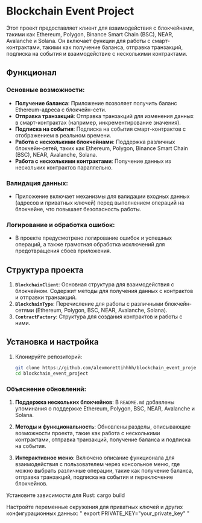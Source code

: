 # Blockchain Event Project

Этот проект предоставляет клиент для взаимодействия с блокчейнами, такими как Ethereum, Polygon, Binance Smart Chain (BSC), NEAR, Avalanche и Solana. Он включает функции для работы с смарт-контрактами, такими как получение баланса, отправка транзакций, подписка на события и взаимодействие с несколькими контрактами.

## Функционал

### Основные возможности:
- **Получение баланса**: Приложение позволяет получить баланс Ethereum-адреса с блокчейн-сети.
- **Отправка транзакций**: Отправка транзакций для изменения данных в смарт-контрактах (например, инкрементирование значения).
- **Подписка на события**: Подписка на события смарт-контрактов с отображением в реальном времени.
- **Работа с несколькими блокчейнами**: Поддержка различных блокчейн-сетей, таких как Ethereum, Polygon, Binance Smart Chain (BSC), NEAR, Avalanche, Solana.
- **Работа с несколькими контрактами**: Получение данных из нескольких контрактов параллельно.
  
### Валидация данных:
- Приложение включает механизмы для валидации входных данных (адресов и приватных ключей) перед выполнением операций на блокчейне, что повышает безопасность работы.

### Логирование и обработка ошибок:
- В проекте предусмотрено логирование ошибок и успешных операций, а также грамотная обработка исключений для предотвращения сбоев приложения.

## Структура проекта
1. **`BlockchainClient`**: Основная структура для взаимодействия с блокчейном. Содержит методы для получения данных с контрактов и отправки транзакций.
2. **`BlockchainType`**: Перечисление для работы с различными блокчейн-сетями (Ethereum, Polygon, BSC, NEAR, Avalanche, Solana).
3. **`ContractFactory`**: Структура для создания контрактов и работы с ними.

## Установка и настройка

1. Клонируйте репозиторий:
   ```bash
   git clone https://github.com/alexmorettihhhh/blockchain_event_project.git
   cd blockchain_event_project

### Объяснение обновлений:

1. **Поддержка нескольких блокчейнов**:
   В `README.md` добавлены упоминания о поддержке Ethereum, Polygon, BSC, NEAR, Avalanche и Solana.

2. **Методы и функциональность**:
   Обновлены разделы, описывающие возможности проекта, такие как работа с несколькими контрактами, отправка транзакций, получение баланса и подписка на события.

3. **Интерактивное меню**:
   Включено описание функционала для взаимодействия с пользователем через консольное меню, где можно выбрать различные операции, такие как получение баланса, отправка транзакций, подписка на события и переключение блокчейнов.


Установите зависимости для Rust:  cargo build

Настройте переменные окружения для приватных ключей и других конфигурационных данных: " export PRIVATE_KEY="your_private_key" "

